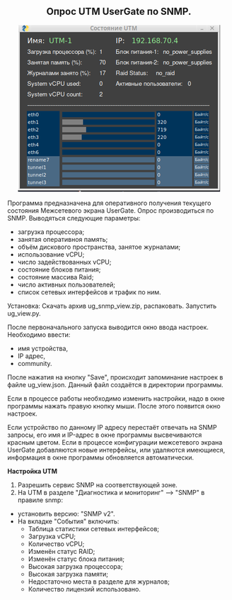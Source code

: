 <h2 align="center">Опрос UTM UserGate по SNMP.</h2>
<p align="center"><img src="utm.png"></p>

Программа предназначена для оперативного получения текущего состояния Межсетевого экрана UserGate.
Опрос производиться по SNMP. Выводяться следующие параметры:
- загрузка процессора;
- занятая оперативноя память;
- объём дискового пространства, занятое журналами;
- использование vCPU;
- число задействованных vCPU;
- состояние блоков питания;
- состояние массива Raid;
- число активных пользователей;
- список сетевых интерфейсов и трафик по ним.

Установка:
Скачать архив ug_snmp_view.zip, распаковать. Запустить ug_view.py.

После первоначального запуска выводится окно ввода настроек. Необходимо ввести:
- имя устройства,
- IP адрес,
- community.

После нажатия на кнопку "Save", происходит запоминание настроек в файле ug_view.json. Данный файл создаётся в директории программы.

Если в процессе работы необходимо изменить настройки, надо в окне программы нажать правую кнопку мыши. После этого появится окно настроек.

Если устройство по данному IP адресу перестаёт отвечать на SNMP запросы, его имя и IP-адрес в окне программы высвечиваются красным цветом. Если в процессе конфигурации межсетевого экрана UserGate добавляются новые интерфейсы, или удаляются имеющиеся, информация в окне программы обновляется автоматически.

<b>Настройка UTM</b>
1. Разрешить сервис SNMP на соответствующей зоне.
2. На UTM в разделе "Диагностика и мониторинг" --> "SNMP" в правиле snmp:
- установить версию: "SNMP v2".
- На вкладке "События" включить:
  - Таблица статистики сетевых интерфейсов;
  - Загрузка vCPU;
  - Количество vCPU;
  - Изменён статус RAID;
  - Изменён статус блока питания;
  - Высокая загрузка процессора;
  - Высокая загрузка памяти;
  - Недостаточно места в разделе для журналов;
  - Количество лицензий использовано.
